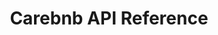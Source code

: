 ---
title: Carebnb API Reference

toc_footers:
  - Copyright <a href='https://carebnb.app'>Carebnb.app</a>
  - Documentation Powered by <a href='https://github.com/slatedocs/slate'>Slate</a>

includes:
  - introduction
  - general
  - messages
  - errors

search: true

code_clipboard: true
---